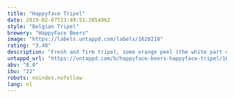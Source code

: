 ```yaml
---
title: "Happyface Tripel"
date: 2019-02-07T23:49:51.285496Z
style: "Belgian Tripel"
brewery: "HappyFace Beers"
image: "https://labels.untappd.com/labels/1620218"
rating: "3.48"
description: "Fresh and firm tripel, some orange peel (the white part of it) that adds to the lasting bitterness as well. The Tripel has a yeasty character with a longlasting after taste."
untappd_url: "https://untappd.com/b/happyface-beers-happyface-tripel/1620218"
abv: "8.0"
ibu: "22"
robots: noindex,nofollow
lang: nl
---
```

